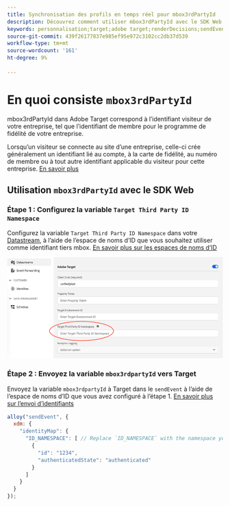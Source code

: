 ```yaml
---
title: Synchronisation des profils en temps réel pour mbox3rdPartyId
description: Découvrez comment utiliser mbox3rdPartyId avec le SDK Web de Adobe Experience Platform.
keywords: personnalisation;target;adobe target;renderDecisions;sendEvent;mbox3rdPartyId;
source-git-commit: 439f26177837e985ef95e972c3102cc2db37d539
workflow-type: tm+mt
source-wordcount: '161'
ht-degree: 9%

---
```



# En quoi consiste `mbox3rdPartyId`

mbox3rdPartyId dans Adobe Target correspond à l’identifiant visiteur de votre entreprise, tel que l’identifiant de membre pour le programme de fidélité de votre entreprise.

Lorsqu’un visiteur se connecte au site d’une entreprise, celle-ci crée généralement un identifiant lié au compte, à la carte de fidélité, au numéro de membre ou à tout autre identifiant applicable du visiteur pour cette entreprise. [En savoir plus](https://experienceleague.adobe.com/docs/target/using/audiences/visitor-profiles/3rd-party-id.html?lang=en#)


## Utilisation `mbox3rdPartyId` avec le SDK Web

### Étape 1 : Configurez la variable `Target Third Party ID Namespace`

Configurez la variable `Target Third Party ID Namespace` dans votre [Datastream](../../fundamentals/datastreams.md), à l’aide de l’espace de noms d’ID que vous souhaitez utiliser comme identifiant tiers mbox.
[En savoir plus sur les espaces de noms d’ID](https://experienceleague.adobe.com/docs/experience-platform/identity/namespaces.html?lang=fr)

![](assets/mbox3rdpartyid.png)

### Étape 2 : Envoyez la variable `mbox3rdpartyId` vers Target

Envoyez la variable `mbox3rdpartyId` à Target dans le `sendEvent` à l’aide de l’espace de noms d’ID que vous avez configuré à l’étape 1.
[En savoir plus sur l’envoi d’identifiants](../../identity/overview.md#syncing-identities)

```javascript
alloy("sendEvent", {
  xdm: {
    "identityMap": {
      "ID_NAMESPACE": [ // Replace `ID_NAMESPACE` with the namespace you have configured in Step 1.
        {
          "id": "1234",
          "authenticatedState": "authenticated"
        }
      ]
    }
  }
});
```


